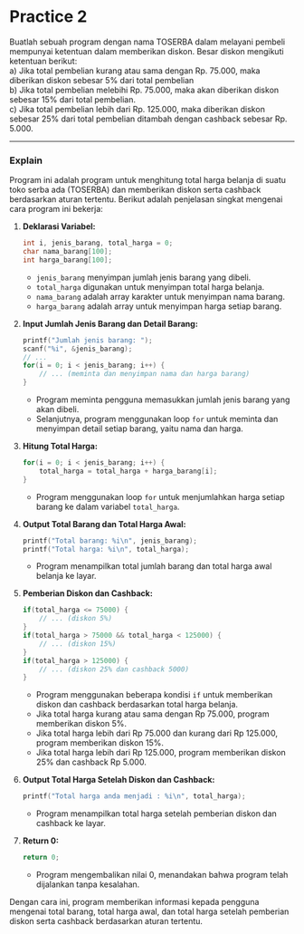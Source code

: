 # Practice 2
Buatlah sebuah program dengan nama TOSERBA dalam melayani pembeli mempunyai ketentuan dalam memberikan diskon. Besar diskon mengikuti ketentuan berikut:<br>
a) Jika total pembelian kurang atau sama dengan Rp. 75.000, maka diberikan diskon sebesar 5% dari total pembelian<br>
b) Jika total pembelian melebihi Rp. 75.000, maka akan diberikan diskon sebesar 15% dari total pembelian.<br>
c) Jika total pembelian lebih dari Rp. 125.000, maka diberikan diskon sebesar 25% dari total pembelian ditambah dengan cashback sebesar Rp. 5.000.<br>

---
### Explain
Program ini adalah program untuk menghitung total harga belanja di suatu toko serba ada (TOSERBA) dan memberikan diskon serta cashback berdasarkan aturan tertentu. Berikut adalah penjelasan singkat mengenai cara program ini bekerja:

1. **Deklarasi Variabel:**
   ```c
   int i, jenis_barang, total_harga = 0;
   char nama_barang[100];
   int harga_barang[100];
   ```
   - `jenis_barang` menyimpan jumlah jenis barang yang dibeli.
   - `total_harga` digunakan untuk menyimpan total harga belanja.
   - `nama_barang` adalah array karakter untuk menyimpan nama barang.
   - `harga_barang` adalah array untuk menyimpan harga setiap barang.

2. **Input Jumlah Jenis Barang dan Detail Barang:**
   ```c
   printf("Jumlah jenis barang: ");
   scanf("%i", &jenis_barang);
   // ...
   for(i = 0; i < jenis_barang; i++) {
       // ... (meminta dan menyimpan nama dan harga barang)
   }
   ```
   - Program meminta pengguna memasukkan jumlah jenis barang yang akan dibeli.
   - Selanjutnya, program menggunakan loop `for` untuk meminta dan menyimpan detail setiap barang, yaitu nama dan harga.

3. **Hitung Total Harga:**
   ```c
   for(i = 0; i < jenis_barang; i++) {
       total_harga = total_harga + harga_barang[i];
   }
   ```
   - Program menggunakan loop `for` untuk menjumlahkan harga setiap barang ke dalam variabel `total_harga`.

4. **Output Total Barang dan Total Harga Awal:**
   ```c
   printf("Total barang: %i\n", jenis_barang);
   printf("Total harga: %i\n", total_harga);
   ```
   - Program menampilkan total jumlah barang dan total harga awal belanja ke layar.

5. **Pemberian Diskon dan Cashback:**
   ```c
   if(total_harga <= 75000) {
       // ... (diskon 5%)
   }
   if(total_harga > 75000 && total_harga < 125000) {
       // ... (diskon 15%)
   }
   if(total_harga > 125000) {
       // ... (diskon 25% dan cashback 5000)
   }
   ```
   - Program menggunakan beberapa kondisi `if` untuk memberikan diskon dan cashback berdasarkan total harga belanja.
   - Jika total harga kurang atau sama dengan Rp 75.000, program memberikan diskon 5%.
   - Jika total harga lebih dari Rp 75.000 dan kurang dari Rp 125.000, program memberikan diskon 15%.
   - Jika total harga lebih dari Rp 125.000, program memberikan diskon 25% dan cashback Rp 5.000.

6. **Output Total Harga Setelah Diskon dan Cashback:**
   ```c
   printf("Total harga anda menjadi : %i\n", total_harga);
   ```
   - Program menampilkan total harga setelah pemberian diskon dan cashback ke layar.

7. **Return 0:**
   ```c
   return 0;
   ```
   - Program mengembalikan nilai 0, menandakan bahwa program telah dijalankan tanpa kesalahan.

Dengan cara ini, program memberikan informasi kepada pengguna mengenai total barang, total harga awal, dan total harga setelah pemberian diskon serta cashback berdasarkan aturan tertentu.
